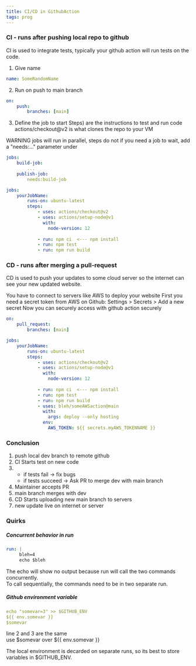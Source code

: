 ```yaml
---
title: CI/CD in GithubAction
tags: prog
---
```



### CI - runs after pushing local repo to github
CI is used to integrate tests, typically your github action will run tests on the code.

1) Give name
``` yaml
name: SomeRandomName
```
2) Run on push to main branch
``` yaml
on:
	push: 
		branches: [main]

``` 
3) Define the job to start
	Steps) are the instructions to test and run code
			actions/checkout@v2 is what clones the repo to your VM


WARNING 
jobs will run in parallel, steps do not
if you need a job to wait, add a "needs:..." parameter under
``` yaml
jobs:
	build-job:
		...
	publish-job:
		needs:build-job
```
``` yaml
jobs:
	yourJobName:
		runs-on: ubuntu-latest
		steps: 
			- uses: actions/checkout@v2
			- uses: actions/setup-node@v1
			  with:
				node-version: 12
				
			- run: npm ci  <--- npm install
			- run: npm test
			- run: npm run build
```


### CD - runs after merging a pull-request
CD is used to push your updates to some cloud server so the internet can see your new updated website.

You have to connect to servers like AWS to deploy your website
First you need a secret token from AWS
on Github: Settings > Secrets > Add a new secret
Now you can securely access with github action securely
``` yaml
on:
	pull_request:
		branches: [main]
```

``` yaml
jobs:
	yourJobName:
		runs-on: ubuntu-latest
		steps: 
			- uses: actions/checkout@v2
			- uses: actions/setup-node@v1
			  with:
				node-version: 12
				
			- run: npm ci  <--- npm install
			- run: npm test
			- run: npm run build
			- uses: bleh/someAWSaction@main
			  with: 
				args: deploy --only hosting
			  env:
				AWS_TOKEN: ${{ secrets.myAWS_TOKENNAME }}
```

### Conclusion
1. push local dev branch to remote github
2. CI Starts test on new code
3. * if tests fail -> fix bugs
   * if tests succeed -> Ask PR to merge dev with main branch
4. Maintainer accepts PR
5. main branch merges with dev 
6. CD Starts uploading new main branch to servers
7. new update live on internet or server

### Quirks
##### Concurrent behavior in run
``` yml
run: |
	 bleh=4
	 echo $bleh
```
The echo will show no output because run will call the two commands concurrently.  
To call sequentially, the commands need to be in two separate run.

##### Github environment variable
``` {.yml .numberLines}
echo "somevar=3" >> $GITHUB_ENV
${{ env.somevar }}
$somevar
```
line 2 and 3 are the same   
use $somevar over ${{ env.somevar }}

The local environment is decarded on separate runs, so its best to store variables in $GITHUB_ENV.